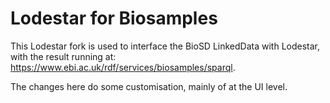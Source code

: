 Lodestar for Biosamples
=======================

This Lodestar fork is used to interface the BioSD LinkedData with Lodestar, with the result running at: 
  https://www.ebi.ac.uk/rdf/services/biosamples/sparql. 
  
The changes here do some customisation, mainly of at the UI level.
  

